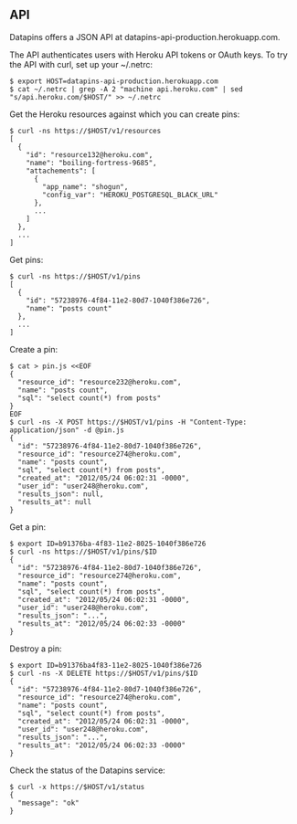 ## API

Datapins offers a JSON API at datapins-api-production.herokuapp.com.

The API authenticates users with Heroku API tokens or OAuth keys. To try the API with curl, set up your ~/.netrc:

```console
$ export HOST=datapins-api-production.herokuapp.com
$ cat ~/.netrc | grep -A 2 "machine api.heroku.com" | sed "s/api.heroku.com/$HOST/" >> ~/.netrc
```

Get the Heroku resources against which you can create pins:

```console
$ curl -ns https://$HOST/v1/resources
[
  {
    "id": "resource132@heroku.com",
    "name": "boiling-fortress-9685",
    "attachements": [
      {
        "app_name": "shogun",
        "config_var": "HEROKU_POSTGRESQL_BLACK_URL"
      },
      ...
    ]
  },
  ...
]
```

Get pins:

```console
$ curl -ns https://$HOST/v1/pins
[
  {
    "id": "57238976-4f84-11e2-80d7-1040f386e726",
    "name": "posts count"
  },
  ...
]
```

Create a pin:

```console
$ cat > pin.js <<EOF
{
  "resource_id": "resource232@heroku.com",
  "name": "posts count",
  "sql": "select count(*) from posts"
}
EOF
$ curl -ns -X POST https://$HOST/v1/pins -H "Content-Type: application/json" -d @pin.js
{
  "id": "57238976-4f84-11e2-80d7-1040f386e726",
  "resource_id": "resource274@heroku.com",
  "name": "posts count",
  "sql", "select count(*) from posts",
  "created_at": "2012/05/24 06:02:31 -0000",
  "user_id": "user248@heroku.com",
  "results_json": null,
  "results_at": null
}
```

Get a pin:

```console
$ export ID=b91376ba-4f83-11e2-8025-1040f386e726
$ curl -ns https://$HOST/v1/pins/$ID
{
  "id": "57238976-4f84-11e2-80d7-1040f386e726",
  "resource_id": "resource274@heroku.com",
  "name": "posts count",
  "sql", "select count(*) from posts",
  "created_at": "2012/05/24 06:02:31 -0000",
  "user_id": "user248@heroku.com",
  "results_json": "...",
  "results_at": "2012/05/24 06:02:33 -0000"
}
```

Destroy a pin:

```console
$ export ID=b91376ba4f83-11e2-8025-1040f386e726
$ curl -ns -X DELETE https://$HOST/v1/pins/$ID
{
  "id": "57238976-4f84-11e2-80d7-1040f386e726",
  "resource_id": "resource274@heroku.com",
  "name": "posts count",
  "sql", "select count(*) from posts",
  "created_at": "2012/05/24 06:02:31 -0000",
  "user_id": "user248@heroku.com",
  "results_json": "...",
  "results_at": "2012/05/24 06:02:33 -0000"
}
```

Check the status of the Datapins service:

```console
$ curl -x https://$HOST/v1/status
{
  "message": "ok"
}
